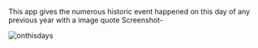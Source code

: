 This app gives the numerous historic event happened on this day of any previous year with a image quote
Screenshot-




![onthisdays](https://user-images.githubusercontent.com/80831615/116003137-6ba0e880-a61a-11eb-9c27-de40b59b80d5.jpg ) 
 

